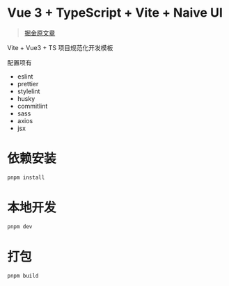 # Vue 3 + TypeScript + Vite + Naive UI

> [掘金原文章](https://juejin.cn/post/7304241660601614386)

Vite + Vue3 + TS 项目规范化开发模板

配置项有

- eslint
- prettier
- stylelint
- husky
- commitlint
- sass
- axios
- jsx

# 依赖安装

```bash
pnpm install
```

# 本地开发

```bash
pnpm dev
```

# 打包

```bash
pnpm build
```
